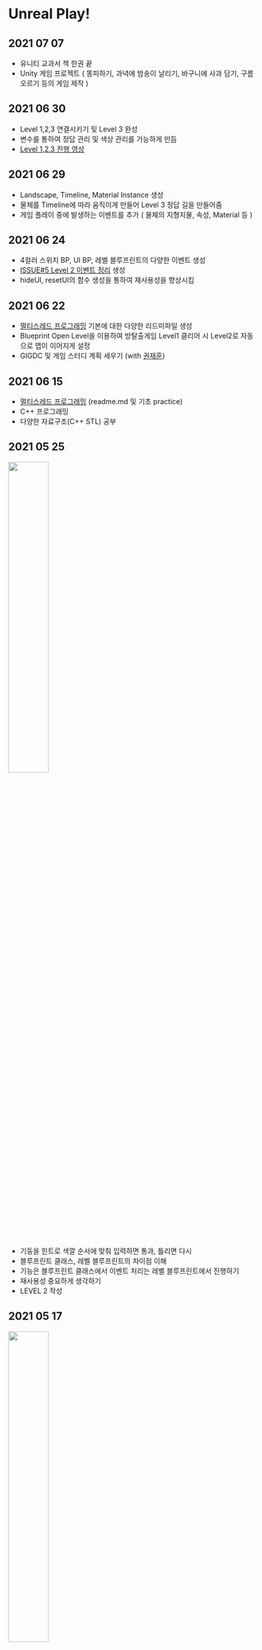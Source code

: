 # Unreal Play!

## 2021 07 07
* 유니티 교과서 책 한권 끝
* Unity 게임 프로젝트 ( 똥피하기, 과녁에 밤송이 날리기, 바구니에 사과 담기, 구름 오르기 등의 게임 제작 )
 
## 2021 06 30
* Level 1,2,3 연결시키기 및 Level 3 완성
* 변수를 통하여 정답 관리 및 색상 관리를 가능하게 만듬
* [Level 1,2,3 진행 영상](https://youtu.be/iMLbVF9EbDY)

## 2021 06 29
* Landscape, Timeline, Material Instance 생성
* 물체를 Timeline에 따라 움직이게 만들어 Level 3 정답 길을 만들어줌
* 게임 플레이 중에 발생하는 이벤트를 추가 ( 물체의 지형지물, 속성, Material 등 )

## 2021 06 24
* 4컬러 스위치 BP, UI BP, 레벨 블루프린트의 다양한 이벤트 생성
* [ISSUE#5 Level 2 이벤트 정리](https://github.com/ggjae/unreal-play/issues/5) 생성
* hideUI, resetUI의 함수 생성을 통하여 재사용성을 향상시킴

## 2021 06 22

* [멀티스레드 프로그래밍](./multithread) 기본에 대한 다양한 리드미파일 생성
* Blueprint Open Level을 이용하여 방탈출게임 Level1 클리어 시 Level2로 자동으로 맵이 이어지게 설정 
* GIGDC 및 게임 스터디 계획 세우기 (with [권재훈](https://github.com/wogns0197))

 
## 2021 06 15

* [멀티스레드 프로그래밍](./multithread) (readme.md 및 기초 practice)
* C++ 프로그래밍
* 다양한 자료구조(C++ STL) 공부

## 2021 05 25
<img width="40%" src="https://user-images.githubusercontent.com/22047551/119469508-61414e00-bd82-11eb-8c77-3c5da6847450.gif"/>

* 기둥을 힌트로 색깔 순서에 맞춰 입력하면 통과, 틀리면 다시
* 블루프린트 클래스, 레벨 블루프린트의 차이점 이해
* 기능은 블루프린트 클래스에서 이벤트 처리는 레벨 블루프린트에서 진행하기
* 재사용성 중요하게 생각하기
* LEVEL 2 작성 

## 2021 05 17
<img width="40%" src="https://user-images.githubusercontent.com/22047551/118465870-4b59da80-b73d-11eb-8c63-ef3197487e41.gif"/>  
   
* 방탈출 게임 만들기
* LEVEL 1 작성 



## 2021 05 12  
* 언리얼 엔진 블루프린트 실습  
* 다양한 [인프런](https://inflearn.com) 사이트 확인해서 강의 확인하기
   
## 2021 05 05  
  
* 언리얼 엔진 다운로드  
* 언리얼 엔진 블루프린트 [기초 상식](https://youtu.be/EFXMW_UEDco) 학습
